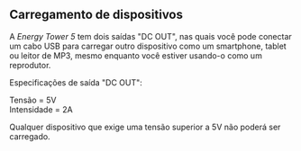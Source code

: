 ## Carregamento de dispositivos 

A *Energy Tower 5* tem dois saídas "DC OUT", nas quais você pode conectar um cabo USB para carregar outro dispositivo como um smartphone, tablet ou leitor de MP3, mesmo enquanto você estiver usando-o como um reprodutor.

Especificações de saída "DC OUT": <br> 

Tensão = 5V <br> 
Intensidade = 2A 

Qualquer dispositivo que exige uma tensão superior a 5V não poderá ser carregado. 
